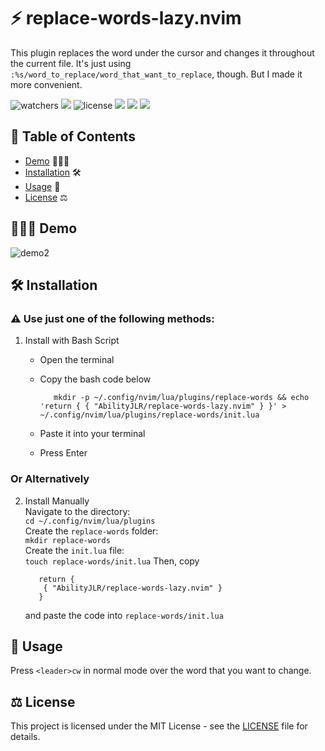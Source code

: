 # ⚡️ replace-words-lazy.nvim
This plugin replaces the word under the cursor and changes it throughout the current file.
It's just using `:%s/word_to_replace/word_that_want_to_replace`, though. But I made it more convenient.

![watchers](https://custom-icon-badges.demolab.com/github/watchers/abilityjlr/replace-words-lazyvim?logo=eye&style=social&logoColor=black)
![](https://custom-icon-badges.demolab.com/github/stars/abilityjlr/replace-words-lazyvim?logo=star&style=social&logoColor=black)
![license](https://custom-icon-badges.demolab.com/github/license/abilityjlr/replace-words-lazyvim?logo=law&logoColor=white)
![](https://custom-icon-badges.demolab.com/github/issues-pr-closed/abilityjlr/replace-words-lazyvim?color=purple&logo=git-pull-request&logoColor=white)
![](https://custom-icon-badges.demolab.com/github/issues-raw/abilityjlr/replace-words-lazyvim?logo=issue)
![](https://custom-icon-badges.demolab.com/github/v/tag/abilityjlr/replace-words-lazyvim?logo=tag&logoColor=white)

## 📖 Table of Contents 
- [Demo](#demo) 👨🏻‍💻
- [Installation](#installation) 🛠️
- [Usage](#usage) 🚀
- [License](#license) ⚖️

## 👨🏻‍💻 Demo 

![demo2](https://github.com/AbilityJLR/replace-words-lazy.nvim/assets/71693169/48e15ab9-6c28-47fc-91a6-aacfc23544d4)

## 🛠️ Installation 
   ### ⚠️ Use just one of the following methods:
   
   1. Install with Bash Script
         - Open the terminal
         - Copy the bash code below
           
            ```
               mkdir -p ~/.config/nvim/lua/plugins/replace-words && echo 'return { { "AbilityJLR/replace-words-lazy.nvim" } }' > ~/.config/nvim/lua/plugins/replace-words/init.lua
            ```
         - Paste it into your terminal
         - Press Enter
           
   ### Or Alternatively
   
   2. Install Manually<br>
      Navigate to the directory:<br>
   `cd ~/.config/nvim/lua/plugins`<br>
   Create the `replace-words` folder:<br>
   `mkdir replace-words`<br>
   Create the `init.lua` file:<br>
   `touch replace-words/init.lua`
      Then, copy
      
      ```
         return {
          { "AbilityJLR/replace-words-lazy.nvim" }
         }
      ```
      and paste the code into `replace-words/init.lua`
   
## 🚀 Usage 

Press `<leader>cw` in normal mode over the word that you want to change.

<!-- will add this below function later -->
<!-- Alternatively, you can modify this line at the very bottom of the `/lua/replace-words.lua` file:
`vim.keymap.set("n", "<leader>cw", function()` to change any key you want. -->

## ⚖️ License 

This project is licensed under the MIT License - see the [LICENSE](LICENSE) file for details.
